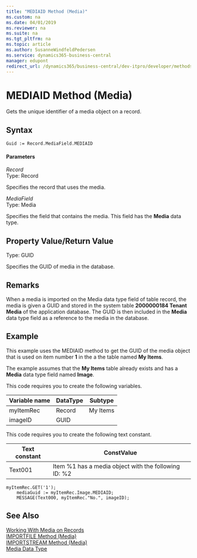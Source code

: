 ```yaml
---
title: "MEDIAID Method (Media)"
ms.custom: na
ms.date: 04/01/2019
ms.reviewer: na
ms.suite: na
ms.tgt_pltfrm: na
ms.topic: article
ms.author: SusanneWindfeldPedersen
ms.service: dynamics365-business-central
manager: edupont
redirect_url: /dynamics365/business-central/dev-itpro/developer/methods-auto/library
---
```


 

# MEDIAID Method (Media)
Gets the unique identifier of a media object on a record.  

## Syntax  

```  
Guid := Record.MediaField.MEDIAID  
```  

#### Parameters  
 *Record*  
 Type: Record  

 Specifies the record that uses the media.  

 *MediaField*  
 Type: Media  

 Specifies the field that contains the media. This field has the **Media** data type.  

## Property Value/Return Value  
 Type: GUID  

 Specifies the GUID of media in the database.  

## Remarks  
 When a media is imported on the Media data type field of table record, the media is given a GUID and stored in the system table **2000000184 Tenant Media** of the application database. The GUID is then included in the **Media** data type field as a reference to the media in the database.  

## Example  
This example uses the MEDIAID method to get the GUID of the media object that is used on item number **1** in the a the table named **My Items**.  

The example assumes that  the **My Items** table already exists and has a **Media** data type field named **Image**.

This code requires you to create the following variables.  

|Variable name|DataType|Subtype|  
|-------------------|--------------|-------------|  
|myItemRec|Record|My Items|  
|imageID|GUID||  

This code requires you to create the following text constant.  

|Text constant|ConstValue|  
|-------------------|---------------|  
|Text001|Item %1 has a media object with the following ID: %2|  

```  
myItemRec.GET('1');  
    mediaGuid := myItemRec.Image.MEDIAID;  
    MESSAGE(Text000, myItemRec."No.", imageID);  
```  

## See Also  
 [Working With Media on Records](../devenv-working-with-media-on-records.md)  
 [IMPORTFILE Method \(Media\)](devenv-IMPORTFILE-Method-Media.md)   
 [IMPORTSTREAM Method \(Media\)](devenv-IMPORTSTREAM-Method-Media.md)   
 [Media Data Type](../datatypes/devenv-Media-Data-Type.md)
